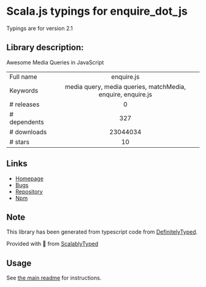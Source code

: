
# Scala.js typings for enquire_dot_js

Typings are for version 2.1

## Library description:
Awesome Media Queries in JavaScript

|                    |                 |
| ------------------ | :-------------: |
| Full name          | enquire.js |
| Keywords           | media query, media queries, matchMedia, enquire, enquire.js |
| # releases         | 0 |
| # dependents       | 327 |
| # downloads        | 23044034 |
| # stars            | 10 |

## Links
- [Homepage](http://wicky.nillia.ms/enquire.js)
- [Bugs](https://github.com/WickyNilliams/enquire.js/issues)
- [Repository](https://github.com/WickyNilliams/enquire.js)
- [Npm](https://www.npmjs.com/package/enquire.js)
    


## Note
This library has been generated from typescript code from [DefinitelyTyped](https://definitelytyped.org).

Provided with :purple_heart: from [ScalablyTyped](https://github.com/oyvindberg/ScalablyTyped)

## Usage
See [the main readme](../../readme.md) for instructions.


